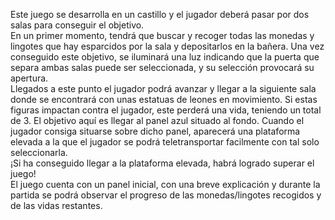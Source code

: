Este juego se desarrolla en un castillo y el jugador deberá pasar por dos salas para conseguir el objetivo.  
En un primer momento, tendrá que buscar y recoger todas las monedas y lingotes que hay esparcidos por la sala y depositarlos en la bañera. 
Una vez conseguido este objetivo, se iluminará una luz indicando que la puerta que separa ambas salas puede ser seleccionada, y su selección provocará su apertura.  
Llegados a este punto el jugador podrá avanzar y llegar a la siguiente sala donde se encontrará con unas estatuas de leones en movimiento.
Si estas figuras impactan contra el jugador, este perderá una vida, teniendo un total de 3. El objetivo aquí es llegar al panel azul situado al fondo. 
Cuando el jugador consiga situarse sobre dicho panel, aparecerá una plataforma elevada a la que el jugador se podrá teletransportar facilmente con tal solo seleccionarla.  
¡Si ha conseguido llegar a la plataforma elevada, habrá logrado superar el juego!  
El juego cuenta con un panel inicial, con una breve explicación y durante la partida se podrá observar el progreso de las monedas/lingotes recogidos y de las vidas restantes.
